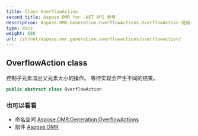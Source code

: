 ```yaml
---
title: Class OverflowAction
second_title: Aspose.OMR for .NET API 参考
description: Aspose.OMR.Generation.OverflowActions.OverflowAction 班级. 控制子元素溢出父元素大小的操作 等待实现会产生不同的结果
type: docs
weight: 680
url: /zh/net/aspose.omr.generation.overflowactions/overflowaction/
---
```

## OverflowAction class

控制子元素溢出父元素大小的操作。 等待实现会产生不同的结果。

```csharp
public abstract class OverflowAction
```

### 也可以看看

* 命名空间 [Aspose.OMR.Generation.OverflowActions](../../aspose.omr.generation.overflowactions/)
* 部件 [Aspose.OMR](../../)


